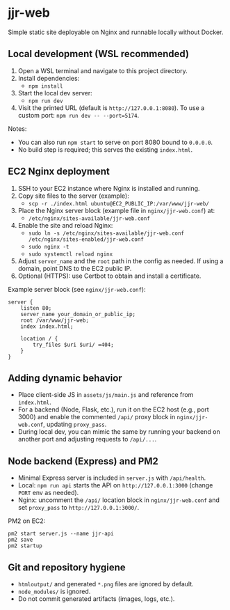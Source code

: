 # jjr-web

Simple static site deployable on Nginx and runnable locally without Docker.

## Local development (WSL recommended)

1. Open a WSL terminal and navigate to this project directory.
2. Install dependencies:
   - `npm install`
3. Start the local dev server:
   - `npm run dev`
4. Visit the printed URL (default is `http://127.0.0.1:8080`). To use a custom port: `npm run dev -- --port=5174`.

Notes:
- You can also run `npm start` to serve on port 8080 bound to `0.0.0.0`.
- No build step is required; this serves the existing `index.html`.

## EC2 Nginx deployment

1. SSH to your EC2 instance where Nginx is installed and running.
2. Copy site files to the server (example):
   - `scp -r ./index.html ubuntu@EC2_PUBLIC_IP:/var/www/jjr-web/`
3. Place the Nginx server block (example file in `nginx/jjr-web.conf`) at:
   - `/etc/nginx/sites-available/jjr-web.conf`
4. Enable the site and reload Nginx:
   - `sudo ln -s /etc/nginx/sites-available/jjr-web.conf /etc/nginx/sites-enabled/jjr-web.conf`
   - `sudo nginx -t`
   - `sudo systemctl reload nginx`
5. Adjust `server_name` and the `root` path in the config as needed. If using a domain, point DNS to the EC2 public IP.
6. Optional (HTTPS): use Certbot to obtain and install a certificate.

Example server block (see `nginx/jjr-web.conf`):

```
server {
    listen 80;
    server_name your_domain_or_public_ip;
    root /var/www/jjr-web;
    index index.html;

    location / {
        try_files $uri $uri/ =404;
    }
}
```

## Adding dynamic behavior

- Place client-side JS in `assets/js/main.js` and reference from `index.html`.
- For a backend (Node, Flask, etc.), run it on the EC2 host (e.g., port 3000) and enable the commented `/api/` proxy block in `nginx/jjr-web.conf`, updating `proxy_pass`.
- During local dev, you can mimic the same by running your backend on another port and adjusting requests to `/api/...`.

## Node backend (Express) and PM2

- Minimal Express server is included in `server.js` with `/api/health`.
- Local: `npm run api` starts the API on `http://127.0.0.1:3000` (change `PORT` env as needed).
- Nginx: uncomment the `/api/` location block in `nginx/jjr-web.conf` and set `proxy_pass` to `http://127.0.0.1:3000/`.

PM2 on EC2:
```
pm2 start server.js --name jjr-api
pm2 save
pm2 startup
```

## Git and repository hygiene

- `htmloutput/` and generated `*.png` files are ignored by default.
- `node_modules/` is ignored.
- Do not commit generated artifacts (images, logs, etc.).
